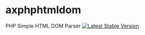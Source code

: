 # axphphtmldom
PHP Simple HTML DOM Parser
[![Latest Stable Version](http://poser.pugx.org/mrax714/axphphtmldom/v)](https://packagist.org/packages/mrax714/axphphtmldom)
